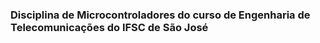 ### Disciplina de Microcontroladores do curso de Engenharia de Telecomunicações do IFSC de São José
